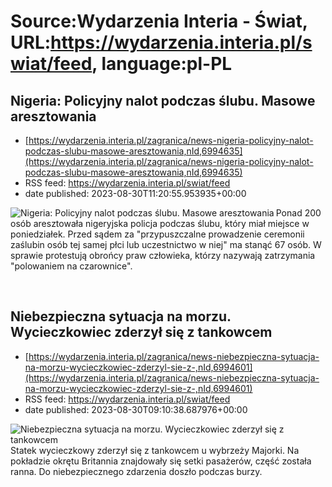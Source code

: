 # Source:Wydarzenia Interia - Świat, URL:https://wydarzenia.interia.pl/swiat/feed, language:pl-PL

## Nigeria: Policyjny nalot podczas ślubu. Masowe aresztowania
 - [https://wydarzenia.interia.pl/zagranica/news-nigeria-policyjny-nalot-podczas-slubu-masowe-aresztowania,nId,6994635](https://wydarzenia.interia.pl/zagranica/news-nigeria-policyjny-nalot-podczas-slubu-masowe-aresztowania,nId,6994635)
 - RSS feed: https://wydarzenia.interia.pl/swiat/feed
 - date published: 2023-08-30T11:20:55.953935+00:00

<p><a href="https://wydarzenia.interia.pl/zagranica/news-nigeria-policyjny-nalot-podczas-slubu-masowe-aresztowania,nId,6994635"><img align="left" alt="Nigeria: Policyjny nalot podczas ślubu. Masowe aresztowania" src="https://i.iplsc.com/nigeria-policyjny-nalot-podczas-slubu-masowe-aresztowania/000HLPXUHO13CHGT-C321.jpg" /></a>Ponad 200 osób aresztowała nigeryjska policja podczas ślubu, który miał miejsce w poniedziałek. Przed sądem za &quot;przypuszczalne prowadzenie ceremonii zaślubin osób tej samej płci lub uczestnictwo w niej&quot; ma stanąć 67 osób. W sprawie protestują obrońcy praw człowieka, którzy nazywają zatrzymania &quot;polowaniem na czarownice&quot;.</p><br clear="all" />

## Niebezpieczna sytuacja na morzu. Wycieczkowiec zderzył się z tankowcem
 - [https://wydarzenia.interia.pl/zagranica/news-niebezpieczna-sytuacja-na-morzu-wycieczkowiec-zderzyl-sie-z-,nId,6994601](https://wydarzenia.interia.pl/zagranica/news-niebezpieczna-sytuacja-na-morzu-wycieczkowiec-zderzyl-sie-z-,nId,6994601)
 - RSS feed: https://wydarzenia.interia.pl/swiat/feed
 - date published: 2023-08-30T09:10:38.687976+00:00

<p><a href="https://wydarzenia.interia.pl/zagranica/news-niebezpieczna-sytuacja-na-morzu-wycieczkowiec-zderzyl-sie-z-,nId,6994601"><img align="left" alt="Niebezpieczna sytuacja na morzu. Wycieczkowiec zderzył się z tankowcem" src="https://i.iplsc.com/niebezpieczna-sytuacja-na-morzu-wycieczkowiec-zderzyl-sie-z/000HLOZDFLOM5VX3-C321.jpg" /></a>Statek wycieczkowy zderzył się z tankowcem u wybrzeży Majorki. Na pokładzie okrętu Britannia znajdowały się setki pasażerów, część została ranna. Do niebezpiecznego zdarzenia doszło podczas burzy. </p><br clear="all" />

